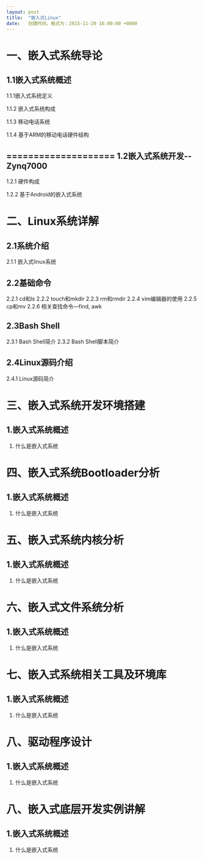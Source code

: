 ```yaml
---
layout: post
title:  "嵌入式Linux"
date:   创建时间，格式为：2015-11-20 16:00:00 +0800
---
```



一、嵌入式系统导论
====================
1.1嵌入式系统概述
---------------------

1.1.1嵌入式系统定义

1.1.2 嵌入式系统构成

1.1.3 移动电话系统

1.1.4 基于ARM的移动电话硬件结构


====================
1.2嵌入式系统开发--Zynq7000
---------------------

1.2.1 硬件构成

1.2.2 基于Android的嵌入式系统


二、Linux系统详解
====================
2.1系统介绍
---------------------

2.1.1 嵌入式linux系统

2.2基础命令
---------------------

2.2.1 cd和ls
2.2.2 touch和mkdir
2.2.3 rm和rmdir
2.2.4 vim编辑器的使用
2.2.5 cp和mv
2.2.6 相关查找命令—find, awk

2.3Bash Shell
---------------------

2.3.1 Bash Shell简介
2.3.2 Bash Shell脚本简介

2.4Linux源码介绍
---------------------

2.4.1 Linux源码简介    


三、嵌入式系统开发环境搭建
====================
1.嵌入式系统概述
---------------------

1. 什么是嵌入式系统



四、嵌入式系统Bootloader分析
====================
1.嵌入式系统概述
---------------------

1. 什么是嵌入式系统



五、嵌入式系统内核分析
====================
1.嵌入式系统概述
---------------------

1. 什么是嵌入式系统


六、嵌入式文件系统分析      
====================
1.嵌入式系统概述
---------------------

1. 什么是嵌入式系统


七、嵌入式系统相关工具及环境库
====================
1.嵌入式系统概述
---------------------

1. 什么是嵌入式系统



八、驱动程序设计
====================
1.嵌入式系统概述
---------------------

1. 什么是嵌入式系统



八、嵌入式底层开发实例讲解
====================
1.嵌入式系统概述
---------------------

1. 什么是嵌入式系统

